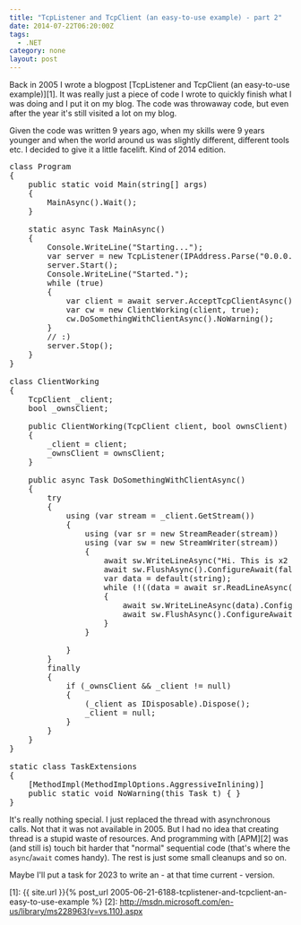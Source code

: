 ```yaml
---
title: "TcpListener and TcpClient (an easy-to-use example) - part 2"
date: 2014-07-22T06:20:00Z
tags:
  - .NET
category: none
layout: post
---
```

Back in 2005 I wrote a blogpost [TcpListener and TcpClient (an easy-to-use example)][1]. It was really just a piece of code I wrote to quickly finish what I was doing and I put it on my blog. The code was throwaway code, but even after the year it's still visited a lot on my blog. 

Given the code was written 9 years ago, when my skills were 9 years younger and when the world around us was slightly different, different tools etc. I decided to give it a little facelift. Kind of 2014 edition.

<pre class="brush:csharp">
class Program
{
	public static void Main(string[] args)
	{
		MainAsync().Wait();
	}

	static async Task MainAsync()
	{
		Console.WriteLine("Starting...");
		var server = new TcpListener(IPAddress.Parse("0.0.0.0"), 66);
		server.Start();
		Console.WriteLine("Started.");
		while (true)
		{
			var client = await server.AcceptTcpClientAsync().ConfigureAwait(false);
			var cw = new ClientWorking(client, true);
			cw.DoSomethingWithClientAsync().NoWarning();
		}
		// :)
		server.Stop();
	}
}

class ClientWorking
{
	TcpClient _client;
	bool _ownsClient;

	public ClientWorking(TcpClient client, bool ownsClient)
	{
		_client = client;
		_ownsClient = ownsClient;
	}

	public async Task DoSomethingWithClientAsync()
	{
		try
		{
			using (var stream = _client.GetStream())
			{
				using (var sr = new StreamReader(stream))
				using (var sw = new StreamWriter(stream))
				{
					await sw.WriteLineAsync("Hi. This is x2 TCP/IP easy-to-use server").ConfigureAwait(false);
					await sw.FlushAsync().ConfigureAwait(false);
					var data = default(string);
					while (!((data = await sr.ReadLineAsync().ConfigureAwait(false)).Equals("exit", StringComparison.OrdinalIgnoreCase)))
					{
						await sw.WriteLineAsync(data).ConfigureAwait(false);
						await sw.FlushAsync().ConfigureAwait(false);
					}
				}

			}
		}
		finally
		{
			if (_ownsClient &amp;&amp; _client != null)
			{
				(_client as IDisposable).Dispose();
				_client = null;
			}
		}
	}
}

static class TaskExtensions
{
	[MethodImpl(MethodImplOptions.AggressiveInlining)]
	public static void NoWarning(this Task t) { }
}
</pre>

It's really nothing special. I just replaced the thread with asynchronous calls. Not that it was not available in 2005. But I had no idea that creating thread is a stupid waste of resources. And programming with [APM][2] was (and still is) touch bit harder that "normal" sequential code (that's where the `async`/`await` comes handy). The rest is just some small cleanups and so on.

Maybe I'll put a task for 2023 to write an - at that time current - version.

[1]: {{ site.url }}{% post_url 2005-06-21-6188-tcplistener-and-tcpclient-an-easy-to-use-example %}
[2]: http://msdn.microsoft.com/en-us/library/ms228963(v=vs.110).aspx